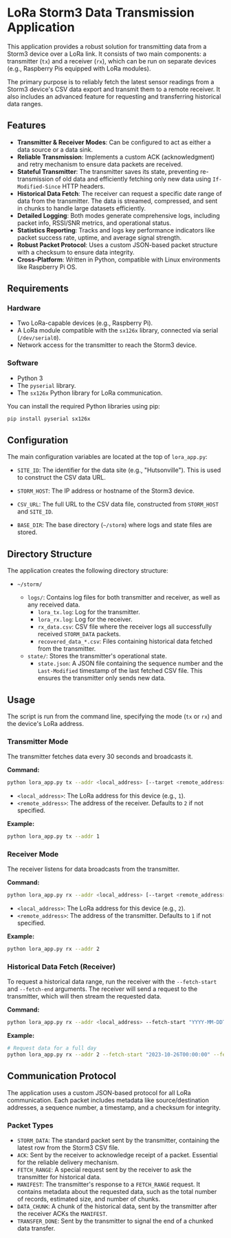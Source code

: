 # LoRa Storm3 Data Transmission Application

This application provides a robust solution for transmitting data from a Storm3 device over a LoRa link. It consists of two main components: a transmitter (`tx`) and a receiver (`rx`), which can be run on separate devices (e.g., Raspberry Pis equipped with LoRa modules).

The primary purpose is to reliably fetch the latest sensor readings from a Storm3 device's CSV data export and transmit them to a remote receiver. It also includes an advanced feature for requesting and transferring historical data ranges.

## Features

- **Transmitter & Receiver Modes**: Can be configured to act as either a data source or a data sink.
- **Reliable Transmission**: Implements a custom ACK (acknowledgment) and retry mechanism to ensure data packets are received.
- **Stateful Transmitter**: The transmitter saves its state, preventing re-transmission of old data and efficiently fetching only new data using `If-Modified-Since` HTTP headers.
- **Historical Data Fetch**: The receiver can request a specific date range of data from the transmitter. The data is streamed, compressed, and sent in chunks to handle large datasets efficiently.
- **Detailed Logging**: Both modes generate comprehensive logs, including packet info, RSSI/SNR metrics, and operational status.
- **Statistics Reporting**: Tracks and logs key performance indicators like packet success rate, uptime, and average signal strength.
- **Robust Packet Protocol**: Uses a custom JSON-based packet structure with a checksum to ensure data integrity.
- **Cross-Platform**: Written in Python, compatible with Linux environments like Raspberry Pi OS.

## Requirements

### Hardware
- Two LoRa-capable devices (e.g., Raspberry Pi).
- A LoRa module compatible with the `sx126x` library, connected via serial (`/dev/serial0`).
- Network access for the transmitter to reach the Storm3 device.

### Software
- Python 3
- The `pyserial` library.
- The `sx126x` Python library for LoRa communication.

You can install the required Python libraries using pip:
```bash
pip install pyserial sx126x
```

## Configuration

The main configuration variables are located at the top of `lora_app.py`:

- `SITE_ID`: The identifier for the data site (e.g., "Hutsonville"). This is used to construct the CSV data URL.
- `STORM_HOST`: The IP address or hostname of the Storm3 device.
- `CSV_URL`: The full URL to the CSV data file, constructed from `STORM_HOST` and `SITE_ID`.

- `BASE_DIR`: The base directory (`~/storm`) where logs and state files are stored.


## Directory Structure

The application creates the following directory structure:


- `~/storm/`

  - `logs/`: Contains log files for both transmitter and receiver, as well as any received data.
    - `lora_tx.log`: Log for the transmitter.
    - `lora_rx.log`: Log for the receiver.
    - `rx_data.csv`: CSV file where the receiver logs all successfully received `STORM_DATA` packets.
    - `recovered_data_*.csv`: Files containing historical data fetched from the transmitter.
  - `state/`: Stores the transmitter's operational state.
    - `state.json`: A JSON file containing the sequence number and the `Last-Modified` timestamp of the last fetched CSV file. This ensures the transmitter only sends new data.

## Usage

The script is run from the command line, specifying the mode (`tx` or `rx`) and the device's LoRa address.

### Transmitter Mode

The transmitter fetches data every 30 seconds and broadcasts it.

**Command:**
```bash
python lora_app.py tx --addr <local_address> [--target <remote_address>]
```
- `<local_address>`: The LoRa address for this device (e.g., `1`).
- `<remote_address>`: The address of the receiver. Defaults to `2` if not specified.

**Example:**
```bash
python lora_app.py tx --addr 1
```

### Receiver Mode

The receiver listens for data broadcasts from the transmitter.

**Command:**
```bash
python lora_app.py rx --addr <local_address> [--target <remote_address>]
```
- `<local_address>`: The LoRa address for this device (e.g., `2`).
- `<remote_address>`: The address of the transmitter. Defaults to `1` if not specified.

**Example:**
```bash
python lora_app.py rx --addr 2
```

### Historical Data Fetch (Receiver)

To request a historical data range, run the receiver with the `--fetch-start` and `--fetch-end` arguments. The receiver will send a request to the transmitter, which will then stream the requested data.

**Command:**
```bash
python lora_app.py rx --addr <local_address> --fetch-start "YYYY-MM-DDTHH:MM:SS" --fetch-end "YYYY-MM-DDTHH:MM:SS"
```

**Example:**
```bash
# Request data for a full day
python lora_app.py rx --addr 2 --fetch-start "2023-10-26T00:00:00" --fetch-end "2023-10-27T00:00:00"
```

## Communication Protocol

The application uses a custom JSON-based protocol for all LoRa communication. Each packet includes metadata like source/destination addresses, a sequence number, a timestamp, and a checksum for integrity.

### Packet Types

- `STORM_DATA`: The standard packet sent by the transmitter, containing the latest row from the Storm3 CSV file.
- `ACK`: Sent by the receiver to acknowledge receipt of a packet. Essential for the reliable delivery mechanism.
- `FETCH_RANGE`: A special request sent by the receiver to ask the transmitter for historical data.
- `MANIFEST`: The transmitter's response to a `FETCH_RANGE` request. It contains metadata about the requested data, such as the total number of records, estimated size, and number of chunks.
- `DATA_CHUNK`: A chunk of the historical data, sent by the transmitter after the receiver ACKs the `MANIFEST`.
- `TRANSFER_DONE`: Sent by the transmitter to signal the end of a chunked data transfer.